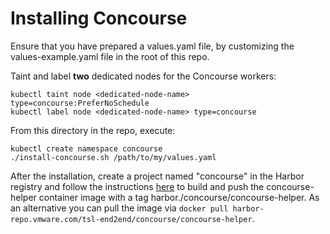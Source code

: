 # Installing Concourse

Ensure that you have prepared a values.yaml file, by customizing the values-example.yaml file in the root of this repo.

Taint and label **two** dedicated nodes for the Concourse workers:
```
kubectl taint node <dedicated-node-name> type=concourse:PreferNoSchedule
kubectl label node <dedicated-node-name> type=concourse
```

From this directory in the repo, execute:

```
kubectl create namespace concourse
./install-concourse.sh /path/to/my/values.yaml
```

After the installation, create a project named "concourse" in the Harbor registry and follow the instructions [here](https://github.com/doddatpivotal/concourse-helper) to build and push the concourse-helper container image with a tag harbor.<your-ingress-domain>/concourse/concourse-helper. As an alternative you can pull the image via `docker pull harbor-repo.vmware.com/tsl-end2end/concourse/concourse-helper`.
